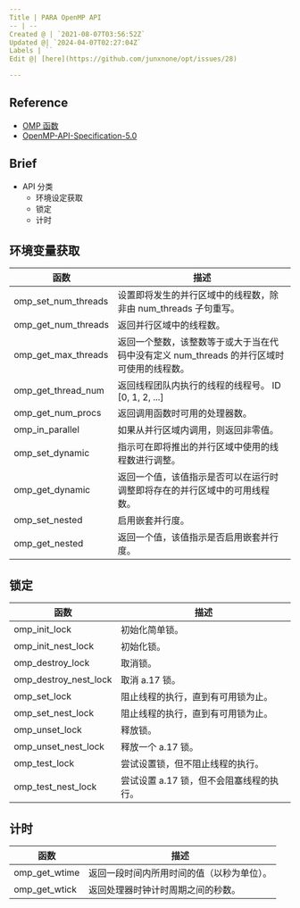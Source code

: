 ```yaml
---
Title | PARA OpenMP API
-- | --
Created @ | `2021-08-07T03:56:52Z`
Updated @| `2024-04-07T02:27:04Z`
Labels | ``
Edit @| [here](https://github.com/junxnone/opt/issues/28)

---
```

## Reference
- [OMP 函数](https://docs.microsoft.com/zh-cn/cpp/parallel/openmp/reference/openmp-functions?view=msvc-160)
- [OpenMP-API-Specification-5.0](https://www.openmp.org/wp-content/uploads/OpenMP-API-Specification-5.0.pdf)

## Brief
- API 分类
  - 环境设定获取
  - 锁定
  - 计时

## 环境变量获取

函数 | 描述
-- | --
omp_set_num_threads | 设置即将发生的并行区域中的线程数，除非由 num_threads 子句重写。
omp_get_num_threads | 返回并行区域中的线程数。
omp_get_max_threads | 返回一个整数，该整数等于或大于当在代码中没有定义 num_threads 的并行区域时可使用的线程数。
omp_get_thread_num | 返回线程团队内执行的线程的线程号。  ID [0, 1, 2, ...]
omp_get_num_procs | 返回调用函数时可用的处理器数。
omp_in_parallel | 如果从并行区域内调用，则返回非零值。
omp_set_dynamic | 指示可在即将推出的并行区域中使用的线程数进行调整。
omp_get_dynamic | 返回一个值，该值指示是否可以在运行时调整即将存在的并行区域中的可用线程数。
omp_set_nested | 启用嵌套并行度。
omp_get_nested | 返回一个值，该值指示是否启用嵌套并行度。

## 锁定

函数 | 描述
-- | --
omp_init_lock | 初始化简单锁。
omp_init_nest_lock | 初始化锁。
omp_destroy_lock | 取消锁。
omp_destroy_nest_lock | 取消 a.17 锁。
omp_set_lock | 阻止线程的执行，直到有可用锁为止。
omp_set_nest_lock | 阻止线程的执行，直到有可用锁为止。
omp_unset_lock | 释放锁。
omp_unset_nest_lock | 释放一个 a.17 锁。
omp_test_lock | 尝试设置锁，但不阻止线程的执行。
omp_test_nest_lock | 尝试设置 a.17 锁，但不会阻塞线程的执行。


## 计时

函数 | 描述
-- | --
omp_get_wtime | 返回一段时间内所用时间的值（以秒为单位）。
omp_get_wtick | 返回处理器时钟计时周期之间的秒数。

